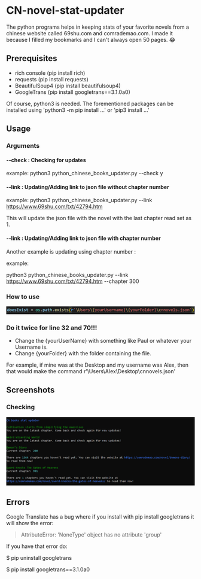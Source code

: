 # CN-novel-stat-updater

The python programs helps in keeping stats of your favorite novels from a chinese website called 69shu.com and comrademao.com. I made it because I filled my bookmarks and I can't always open 50 pages. :joy:

## Prerequisites

- rich console (pip install rich)
- requests (pip install requests)
- BeautifulSoup4 (pip install beautifulsoup4)
- GoogleTrans (pip install googletrans==3.1.0a0)

Of course, python3 is needed. The forementioned packages can be installed using 'python3 -m pip install ...' or 'pip3 install ...' 
## Usage

### Arguments

#### --check : Checking for updates 

example:
  python3 python_chinese_books_updater.py --check y
  
#### --link : Updating/Adding link to json file without chapter number

example:
  python3 python_chinese_books_updater.py --link https://www.69shu.com/txt/42794.htm 

This will update the json file with the novel with the last chapter read set as 1. 

#### --link : Updating/Adding link to json file with chapter number

Another example is updating using chapter number :

example:

  python3 python_chinese_books_updater.py --link https://www.69shu.com/txt/42794.htm --chapter 300

### How to use

![change this command](images_for_book_updater/changethis.png)

### Do it twice for line 32 and 70!!!

- Change the {yourUserName} with something like Paul or whatever your Username is.
- Change {yourFolder} with the folder containing the file. 

For example, if mine was at the Desktop and my username was Alex, then that would make the command r'\Users\Alex\Desktop\cnnovels.json'

## Screenshots

### Checking

![Checking screenshot](images_for_book_updater/checkingprocess.png)

## Errors

Google Translate has a bug where if you install with pip install googletrans it will show the error:
  
 > AttributeError: 'NoneType' object has no attribute 'group'

If you have that error do:

  $ pip uninstall googletrans
  
  $ pip install googletrans==3.1.0a0

